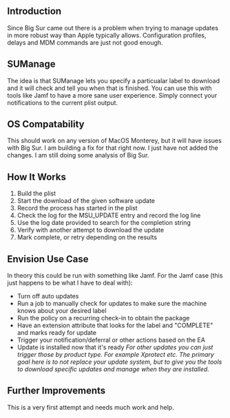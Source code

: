 ## Introduction
Since Big Sur came out there is a problem when trying to manage updates in more robust way than Apple typically allows. Configuration profiles, delays and MDM commands are just not good enough.

## SUManage
The idea is that SUManage lets you specify a particualar label to download and it will check and tell you when that is finished. You can use this with tools like Jamf to have a more sane user experience. Simply connect your notifications to the current plist output. 

## OS Compatability
This should work on any version of MacOS Monterey, but it will have issues with Big Sur. I am building a fix for that right now. I just have not added the changes. I am still doing some analysis of Big Sur.

## How It Works
1. Build the plist
2. Start the download of the given software update
3. Record the process has started in the plist
4. Check the log for the MSU_UPDATE entry and record the log line
5. Use the log date provided to search for the completion string
6. Verify with another attempt to download the update
7. Mark complete, or retry depending on the results

## Envision Use Case
In theory this could be run with something like Jamf. For the Jamf case (this just happens to be what I have to deal with):
- Turn off auto updates
- Run a job to manually check for updates to make sure the machine knows about your desired label
- Run the policy on a recurring check-in to obtain the package
- Have an extension attribute that looks for the label and "COMPLETE" and marks ready for update
- Trigger your notification/deferral or other actions based on the EA
- Update is installed now that it's ready
*For other updates you can just trigger those by product type. For example Xprotect etc. The primary goal here is to not replace your update system, but to give you the tools to download specific updates and manage when they are installed.*

## Further Improvements
This is a very first attempt and needs much work and help.
